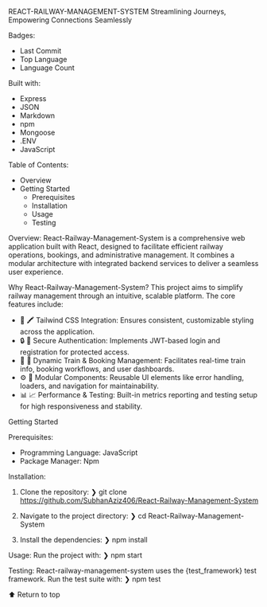
REACT-RAILWAY-MANAGEMENT-SYSTEM
Streamlining Journeys, Empowering Connections Seamlessly

Badges:
- Last Commit
- Top Language
- Language Count

Built with:
- Express
- JSON
- Markdown
- npm
- Mongoose
- .ENV
- JavaScript

Table of Contents:
- Overview
- Getting Started
  - Prerequisites
  - Installation
  - Usage
  - Testing

Overview:
React-Railway-Management-System is a comprehensive web application built with React, designed to facilitate efficient railway operations, bookings, and administrative management. It combines a modular architecture with integrated backend services to deliver a seamless user experience.

Why React-Railway-Management-System?
This project aims to simplify railway management through an intuitive, scalable platform. The core features include:
- 🎨 🖍️ Tailwind CSS Integration: Ensures consistent, customizable styling across the application.
- 🔒 🔑 Secure Authentication: Implements JWT-based login and registration for protected access.
- 🚆 🚦 Dynamic Train & Booking Management: Facilitates real-time train info, booking workflows, and user dashboards.
- ⚙️ 🧩 Modular Components: Reusable UI elements like error handling, loaders, and navigation for maintainability.
- 📊 📈 Performance & Testing: Built-in metrics reporting and testing setup for high responsiveness and stability.

Getting Started

Prerequisites:
- Programming Language: JavaScript
- Package Manager: Npm

Installation:
1. Clone the repository:
   ❯ git clone https://github.com/SubhanAziz406/React-Railway-Management-System

2. Navigate to the project directory:
   ❯ cd React-Railway-Management-System

3. Install the dependencies:
   ❯ npm install

Usage:
Run the project with:
   ❯ npm start

Testing:
React-railway-management-system uses the {test_framework} test framework. Run the test suite with:
   ❯ npm test

⬆ Return to top
